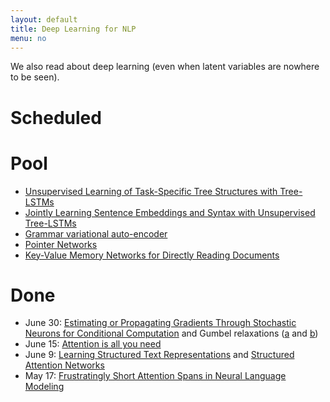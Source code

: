 ```yaml
---
layout: default
title: Deep Learning for NLP
menu: no
---
```


We also read about deep learning (even when latent variables are nowhere to be seen).

# Scheduled


# Pool

* [Unsupervised Learning of Task-Specific Tree Structures with Tree-LSTMs](https://arxiv.org/pdf/1707.02786.pdf)
* [Jointly Learning Sentence Embeddings and Syntax with Unsupervised Tree-LSTMs](https://arxiv.org/pdf/1705.09189.pdf)
* [Grammar variational auto-encoder](https://arxiv.org/abs/1703.01925)
* [Pointer Networks](https://arxiv.org/pdf/1506.03134.pdf)
* [Key-Value Memory Networks for Directly Reading Documents](https://arxiv.org/pdf/1606.03126.pdf)

# Done

* June 30: [Estimating or Propagating Gradients Through Stochastic Neurons for Conditional Computation](https://arxiv.org/pdf/1308.3432.pdf) and Gumbel relaxations ([a](https://arxiv.org/abs/1611.00712) and [b](https://arxiv.org/pdf/1611.01144.pdf))
* June 15: [Attention is all you need](https://arxiv.org/pdf/1706.03762.pdf)
* June 9: [Learning Structured Text Representations](https://arxiv.org/pdf/1705.09207.pdf) and [Structured Attention Networks](https://arxiv.org/pdf/1702.00887.pdf)
* May 17: [Frustratingly Short Attention Spans in Neural Language Modeling](https://arxiv.org/pdf/1702.04521.pdf)
